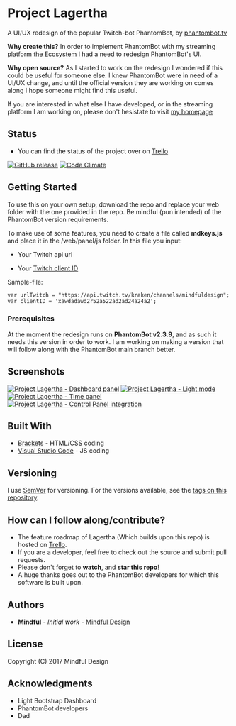 # Project Lagertha

A UI/UX redesign of the popular Twitch-bot PhantomBot, by [phantombot.tv](https://phantombot.tv/)

**Why create this?** In order to implement PhantomBot with my streaming platform [the Ecosystem](http://bit.ly/MindfulG) I had a need to redesign PhantomBot's UI.

**Why open source?** As I started to work on the redesign I wondered if this could be useful for someone else. I knew PhantomBot were in need of a UI/UX change, and until the official version they are working on comes along I hope someone might find this useful.

If you are interested in what else I have developed, or in the streaming platform I am working on, please don't hesistate to visit [my homepage](http://bit.ly/MindfulG)

## Status

* You can find the status of the project over on [Trello](https://trello.com/b/5kni5emL/mindful-design-public)

[![GitHub release](https://img.shields.io/github/release/Mindful-Design/Lagertha.svg)](https://github.com/Mindful-Design/Lagertha)
[![Code Climate](https://codeclimate.com/github/Mindful-Design/Lagertha/badges/gpa.svg)](https://codeclimate.com/github/Mindful-Design/Lagertha)

## Getting Started

To use this on your own setup, download the repo and replace your web folder with the one provided in the repo. Be mindful (pun intended) of the PhantomBot version requirements.

To make use of some features, you need to create a file called **mdkeys.js** and place it in the /web/panel/js folder. In this file you input:

* Your Twitch api url

* Your [Twitch client ID](https://blog.twitch.tv/client-id-required-for-kraken-api-calls-afbb8e95f843)

Sample-file:

```
var urlTwitch = "https://api.twitch.tv/kraken/channels/mindfuldesign";
var clientID = 'xawdadawd2r52a522ad2ad24a24a2';

```

### Prerequisites

At the moment the redesign runs on **PhantomBot v2.3.9**, and as such it needs this version in order to work. I am working on making a version that will follow along with the PhantomBot main branch better.

## Screenshots

[![](http://i.imgur.com/3IV9arbl.png "Project Lagertha - Dashboard panel")](http://i.imgur.com/3IV9arb.png)
[![](http://i.imgur.com/3YfnKlMl.png "Project Lagertha - Light mode")](http://i.imgur.com/3YfnKlM.png)
[![](http://i.imgur.com/OpVQWm8l.png "Project Lagertha - Time panel")](http://imgur.com/OpVQWm8.png)
[![](http://i.imgur.com/47kX7gFl.png "Project Lagertha - Control Panel integration")](http://i.imgur.com/47kX7gF.png)

## Built With

* [Brackets](http://brackets.io/) - HTML/CSS coding
* [Visual Studio Code](https://code.visualstudio.com/) - JS coding

## Versioning

I use [SemVer](http://semver.org/) for versioning. For the versions available, see the [tags on this repository](https://github.com/Mindful-Design/Lagertha/tags). 

## How can I follow along/contribute?

* The feature roadmap of Lagertha (Which builds upon this repo) is hosted on [Trello](https://trello.com/b/5kni5emL/mindful-design-public).
* If you are a developer, feel free to check out the source and submit pull requests.
* Please don't forget to **watch**, and **star this repo**!
* A huge thanks goes out to the PhantomBot developers for which this software is built upon.

## Authors

* **Mindful** - *Initial work* - [Mindful Design](https://github.com/Mindful-Design)

## License

Copyright (C) 2017 Mindful Design

## Acknowledgments

* Light Bootstrap Dashboard
* PhantomBot developers
* Dad
